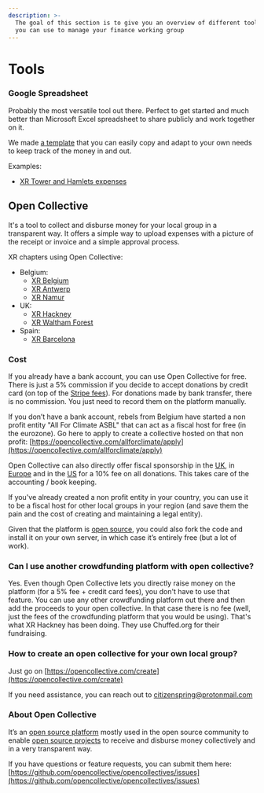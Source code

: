 ```yaml
---
description: >-
  The goal of this section is to give you an overview of different tools that
  you can use to manage your finance working group
---
```


# Tools

### Google Spreadsheet

Probably the most versatile tool out there. Perfect to get started and much better than Microsoft Excel spreadsheet to share publicly and work together on it.

We made [a template](https://drive.google.com/open?id=1Pilm9pFgT1tHqDCs-9mUN0v71baHEgUPHDEwvjuzKbI) that you can easily copy and adapt to your own needs to keep track of the money in and out.

Examples:

* [XR Tower and Hamlets expenses](https://docs.google.com/spreadsheets/d/1mjOjGr8ZjCCJkGfLZ5lZU342KCbS105o1oCjsu4IdkU/edit#gid=0)

## Open Collective

It's a tool to collect and disburse money for your local group in a transparent way. It offers a simple way to upload expenses with a picture of the receipt or invoice and a simple approval process.

XR chapters using Open Collective:

* Belgium:
  * [XR Belgium](https://opencollective.com/xr-belgium)
  * [XR Antwerp](https://opencollective.com/xr-antwerp)
  * [XR Namur](https://opencollective.com/xr-namur)
* UK:
  * [XR Hackney](https://opencollective.com/xrhackney)
  * [XR Waltham Forest](https://opencollective.com/extinction-rebellion-waltham-forest1)
* Spain:
  * [XR Barcelona](https://opencollective.com/xr-barcelona)

### Cost

If you already have a bank account, you can use Open Collective for free. There is just a 5% commission if you decide to accept donations by credit card \(on top of the [Stripe fees](http://stripe.com/pricing)\). For donations made by bank transfer, there is no commission. You just need to record them on the platform manually.

If you don’t have a bank account, rebels from Belgium have started a non profit entity "All For Climate ASBL" that can act as a fiscal host for free \(in the eurozone\). Go here to apply to create a collective hosted on that non profit: [https://opencollective.com/allforclimate/apply](https://opencollective.com/allforclimate/apply) 

Open Collective can also directly offer fiscal sponsorship in the [UK](https://opencollective.com/uk), in [Europe](https://opencollective.com/europe) and in the [US](https://opencollective.com/foundation) for a 10% fee on all donations. This takes care of the accounting / book keeping.

If you've already created a non profit entity in your country, you can use it to be a fiscal host for other local groups in your region \(and save them the pain and the cost of creating and maintaining a legal entity\).

Given that the platform is [open source](https://github.com/opencollective/opencollective), you could also fork the code and install it on your own server, in which case it’s entirely free \(but a lot of work\).

### Can I use another crowdfunding platform with open collective?

Yes. Even though Open Collective lets you directly raise money on the platform \(for a 5% fee + credit card fees\), you don't have to use that feature. You can use any other crowdfunding platform out there and then add the proceeds to your open collective. In that case there is no fee \(well, just the fees of the crowdfunding platform that you would be using\). That's what XR Hackney has been doing. They use Chuffed.org for their fundraising.

### How to create an open collective for your own local group?

Just go on [https://opencollective.com/create](https://opencollective.com/create)

If you need assistance, you can reach out to citizenspring@protonmail.com

### About Open Collective

It’s an [open source platform](https://github.com/opencollective/opencollective) mostly used in the open source community to enable [open source projects](https://opencollective.com/opensource) to receive and disburse money collectively and in a very transparent way.

If you have questions or feature requests, you can submit them here: [https://github.com/opencollective/opencollectives/issues](https://github.com/opencollective/opencollectives/issues)

